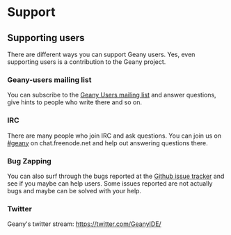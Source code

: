 Support
======

## Supporting users

There are different ways you can support Geany users. Yes, even supporting users is a contribution to the Geany project.

### Geany-users mailing list

You can subscribe to the [Geany Users mailing list][1] and answer questions, give hints to people who write there and so on.

### IRC

There are many people who join IRC and ask questions. You can join us on [#geany][2] on chat.freenode.net and help out answering questions there.

### Bug Zapping

You can also surf through the bugs reported at the [Github issue tracker][3] and see if you maybe can help users. Some issues reported are not actually bugs and maybe can be solved with your help.

### Twitter

Geany's twitter stream: https://twitter.com/GeanyIDE/


  [1]: /support/mailing-lists/
  [2]: http://irc://chat.freenode.net/geany%7C#geany
  [3]: https://github.com/geany/geany/issues
